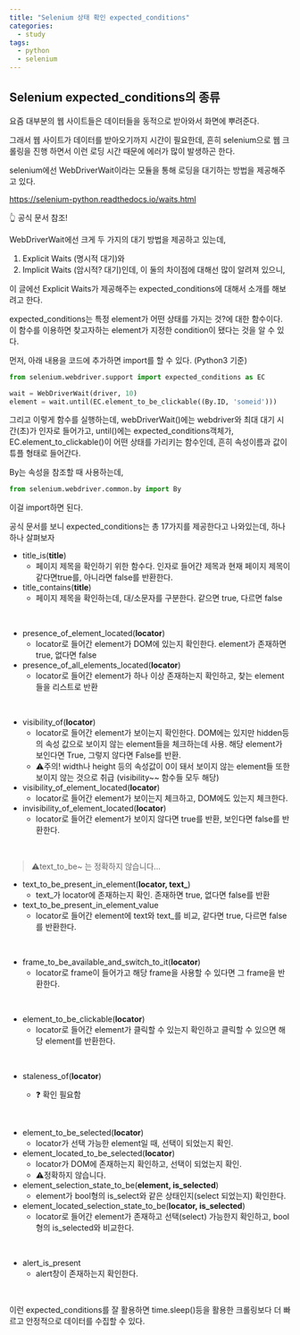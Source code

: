 ```yaml
---
title: "Selenium 상태 확인 expected_conditions"
categories:
  - study
tags:
  - python
  - selenium
---
```


## Selenium expected_conditions의 종류

요즘 대부분의 웹 사이트들은 데이터들을 동적으로 받아와서 화면에 뿌려준다.

그래서 웹 사이트가 데이터를 받아오기까지 시간이 필요한데, 흔히 selenium으로 웹 크롤링을 진행 하면서 이런 로딩 시간 때문에 에러가 많이 발생하곤 한다.



selenium에선 WebDriverWait이라는 모듈을 통해 로딩을 대기하는 방법을 제공해주고 있다. 

<https://selenium-python.readthedocs.io/waits.html>

 👆️ 공식 문서 참조!





WebDriverWait에선 크게 두 가지의 대기 방법을 제공하고 있는데,

1. Explicit Waits (명시적 대기)와
2. Implicit Waits  (암시적? 대기)인데, 이 둘의 차이점에 대해선 많이 알려져 있으니,

이 글에선 Explicit Waits가 제공해주는 expected_conditions에 대해서 소개를 해보려고 한다.

expected_conditions는 특정 element가 어떤 상태를 가지는 것?에 대한 함수이다. 이 함수를 이용하면 찾고자하는 element가 지정한 condition이 됐다는 것을 알 수 있다.

먼저, 아래 내용을 코드에 추가하면 import를 할 수 있다. (Python3 기준)

```python
from selenium.webdriver.support import expected_conditions as EC
```



```python
wait = WebDriverWait(driver, 10)
element = wait.until(EC.element_to_be_clickable((By.ID, 'someid')))
```

그리고 이렇게 함수를 실행하는데, webDriverWait()에는 webdriver와 최대 대기 시간(초)가 인자로 들어가고, until()에는 expected_conditions객체가, EC.element_to_clickable()이 어떤 상태를 가리키는 함수인데, 흔히 속성이름과 값이 튜플 형태로 들어간다.

By는 속성을 참조할 때 사용하는데,

```python
from selenium.webdriver.common.by import By
```

이걸 import하면 된다.



공식 문서를 보니 expected_conditions는 총 17가지를 제공한다고 나와있는데, 하나하나 살펴보자

- title_is(**title**)
  - 페이지 제목을 확인하기 위한 함수다. 인자로 들어간 제목과 현재 페이지 제목이 같다면true를, 아니라면 false를 반환한다.
- title_contains(**title**)
  - 페이지 제목을 확인하는데, 대/소문자를 구분한다. 같으면 true, 다르면 false

<br>

- presence_of_element_located(**locator**)
  - locator로 들어간 element가 DOM에 있는지 확인한다. element가 존재하면 true, 없다면 false
- presence_of_all_elements_located(**locator**)
  - locator로 들어간 element가 하나 이상 존재하는지 확인하고, 찾는 element들을 리스트로 반환

<br>

- visibility_of(**locator**)
  - locator로 들어간 element가 보이는지 확인한다. DOM에는 있지만 hidden등의 속성 값으로 보이지 않는 element들을 체크하는데 사용. 해당 element가 보인다면 True, 그렇지 않다면 False를 반환.
  - ⚠️주의! width나 height 등의 속성값이 0이 돼서 보이지 않는 element들 또한 보이지 않는 것으로 취급 (visibility~~ 함수들 모두 해당)
- visibility_of_element_located(**locator**)
  - locator로 들어간 element가 보이는지 체크하고, DOM에도 있는지 체크한다.
- invisibility_of_element_located(**locator**)
  - locator로 들어간 element가 보이지 않다면 true를 반환, 보인다면 false를 반환한다.

<br>

> ⚠️text_to_be~ 는 정확하지 않습니다...
- text_to_be_present_in_element(**locator, text_**)
  - text_가 locator에 존재하는지 확인. 존재하면 true, 없다면 false를 반환
- text_to_be_present_in_element_value
  - locator로 들어간 element에 text와 text_를 비교, 같다면 true, 다르면 false를 반환한다.

<br>

- frame_to_be_available_and_switch_to_it(**locator**)
  - locator로 frame이 들어가고 해당 frame을 사용할 수 있다면 그 frame을 반환한다.
<br>

- element_to_be_clickable(**locator**)
  - locator로 들어간 element가 클릭할 수 있는지 확인하고 클릭할 수 있으면 해당 element를 반환한다.

<br>

- staleness_of(**locator**)

  - ❓️ 확인 필요함

<br>

- element_to_be_selected(**locator**)
  - locator가 선택 가능한 element일 때, 선택이 되었는지 확인.
- element_located_to_be_selected(**locator**)
  - locator가 DOM에 존재하는지 확인하고, 선택이 되었는지 확인.
  - ⚠️정확하지 않습니다.
- element_selection_state_to_be(**element, is_selected**)
  - element가 bool형의 is_select와 같은 상태인지(select 되었는지) 확인한다.
- element_located_selection_state_to_be(**locator, is_selected**)
  - locator로 들어간 element가 존재하고 선택(select) 가능한지 확인하고, bool형의 is_selected와 비교한다.

<br>

- alert_is_present
  - alert창이 존재하는지 확인한다.

<br>

이런 expected_conditions를 잘 활용하면 time.sleep()등을 활용한 크롤링보다 더 빠르고 안정적으로 데이터를 수집할 수 있다.

